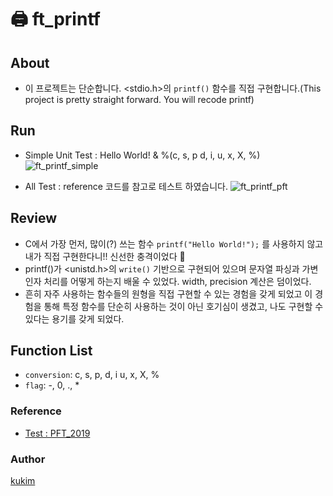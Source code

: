 # 🖨 ft_printf
## About
- 이 프로젝트는 단순합니다. <stdio.h>의 `printf()` 함수를 직접 구현합니다.(This project is pretty straight forward. You will recode printf)

## Run
- Simple Unit Test : Hello World! & %(c, s, p d, i, u, x, X, %)
![ft_printf_simple](https://user-images.githubusercontent.com/57086195/104793652-0487c280-57e7-11eb-93c0-3e68a0daa440.gif)

- All Test : reference 코드를 참고로 테스트 하였습니다.
![ft_printf_pft](https://user-images.githubusercontent.com/57086195/104793648-02256880-57e7-11eb-81e0-e9ce46372826.gif)


## Review
- C에서 가장 먼저, 많이(?) 쓰는 함수 `printf("Hello World!");` 를 사용하지 않고 내가 직접 구현한다니!! 신선한 충격이었다 🎃
- printf()가 <unistd.h>의 `write()` 기반으로 구현되어 있으며 문자열 파싱과 가변인자 처리를 어떻게 하는지 배울 수 있었다. width, precision 계산은 덤이었다.
- 흔히 자주 사용하는 함수들의 원형을 직접 구현할 수 있는 경험을 갖게 되었고 이 경험을 통해 특정 함수를 단순히 사용하는 것이 아닌 호기심이 생겼고, 나도 구현할 수 있다는 용기를 갖게 되었다.

## Function List
- `conversion`: c, s, p, d, i u, x, X, %
- `flag`: -, 0, ., *

### Reference
- [Test : PFT_2019](https://github.com/cclaude42/PFT_2019)

### Author
[kukim](https://github.com/ku-kim)
